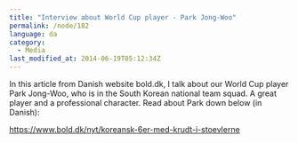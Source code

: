 ```yaml
---
title: "Interview about World Cup player - Park Jong-Woo"
permalink: /node/182
language: da
category:
  - Media
last_modified_at: 2014-06-19T05:12:34Z
---
```


In this article from Danish website bold.dk, I talk about our World Cup player Park Jong-Woo, who is in the South Korean national team squad. A great player and a professional character. Read about Park down below (in Danish):

<https://www.bold.dk/nyt/koreansk-6er-med-krudt-i-stoevlerne>
